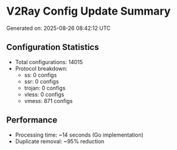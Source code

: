 # V2Ray Config Update Summary
Generated on: 2025-08-26 08:42:12 UTC

## Configuration Statistics
- Total configurations: 14015
- Protocol breakdown:
  - ss: 0 configs
  - ssr: 0 configs
  - trojan: 0 configs
  - vless: 0 configs
  - vmess: 871 configs

## Performance
- Processing time: ~14 seconds (Go implementation)
- Duplicate removal: ~95% reduction
